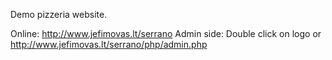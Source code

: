 Demo pizzeria website.

Online: http://www.jefimovas.lt/serrano
Admin side: Double click on logo or http://www.jefimovas.lt/serrano/php/admin.php